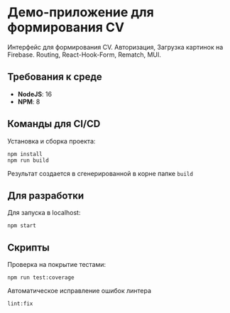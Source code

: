 # Демо-приложение для формирования CV

Интерфейс для формирования CV. Авторизация, Загрузка картинок на Firebase. Routing, React-Hook-Form, Rematch, MUI.

## Требования к среде

+ **NodeJS**: 16
+ **NPM**: 8

## Команды для CI/CD

Установка и сборка проекта:

```shell
npm install
npm run build
```

Результат создается в сгенерированной в корне папке `build`

## Для разработки

Для запуска в localhost:

```shell
npm start
```

## Скрипты

Проверка на покрытие тестами:

```shell
npm run test:coverage
```

Автоматическое исправление ошибок линтера

```shell
lint:fix
```
